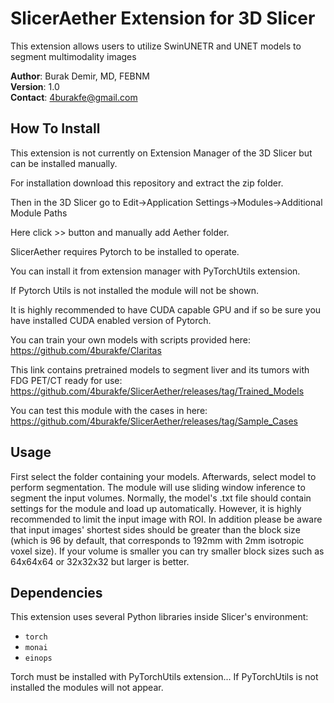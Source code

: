 # SlicerAether Extension for 3D Slicer
This extension allows users to utilize SwinUNETR and UNET models to segment multimodality images

**Author**: Burak Demir, MD, FEBNM  
**Version**: 1.0  
**Contact**: 4burakfe@gmail.com

## How To Install

This extension is not currently on Extension Manager of the 3D Slicer but can be installed manually.

For installation download this repository and extract the zip folder. 

Then in the 3D Slicer go to Edit->Application Settings->Modules->Additional Module Paths

Here click >> button and manually add Aether folder.

SlicerAether requires Pytorch to be installed to operate. 

You can install it from extension manager with PyTorchUtils extension.

If Pytorch Utils is not installed the module will not be shown.

It is highly recommended to have CUDA capable GPU and if so be sure you have installed CUDA enabled version of Pytorch.

You can train your own models with scripts provided here: [https://github.com/4burakfe/Claritas ](https://github.com/4burakfe/Claritas/tree/main/Segmentation%20Edition)

This link contains pretrained models to segment liver and its tumors with FDG PET/CT ready for use: https://github.com/4burakfe/SlicerAether/releases/tag/Trained_Models

You can test this module with the cases in here: https://github.com/4burakfe/SlicerAether/releases/tag/Sample_Cases

## Usage

First select the folder containing your models. Afterwards, select model to perform segmentation. The module will use sliding window inference to segment the input volumes. Normally, the model's .txt file should contain settings for the module and load up automatically. However, it is highly recommended to limit the input image with ROI. In addition please be aware that input images' shortest sides should be greater than the block size (which is 96 by default, that corresponds to 192mm with 2mm isotropic voxel size). If your volume is smaller you can try smaller block sizes such as 64x64x64 or 32x32x32 but larger is better.

## Dependencies

This extension uses several Python libraries inside Slicer's environment:
- `torch`
- `monai`
- `einops`

Torch must be installed with PyTorchUtils extension...
If PyTorchUtils is not installed the modules will not appear.
